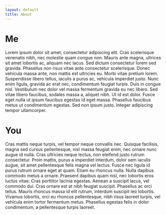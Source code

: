 ```yaml
---
layout: default
title: About
---
```


Me
=============

 Lorem ipsum dolor sit amet, consectetur adipiscing elit. Cras scelerisque venenatis nibh, nec molestie quam congue non. Mauris ante magna, ultrices sit amet lobortis ac, aliquam nec lacus. Sed dictum consectetur lorem sed gravida. Phasellus non risus vitae ante consectetur scelerisque. Donec vehicula massa ante, non mattis est ultricies eu. Morbi vitae pretium lorem. Suspendisse libero tellus, iaculis a purus ac, vehicula imperdiet justo. Nunc enim ligula, gravida ac erat nec, condimentum feugiat turpis. Duis in congue nisl. Vestibulum nec dolor vel massa fermentum gravida eu nec libero. Sed vitae libero faucibus, sodales massa a, aliquet nibh. Ut id est dolor. Fusce eget nulla ut ipsum faucibus egestas id eget massa. Phasellus faucibus metus ut condimentum egestas. Sed non ipsum justo. Integer adipiscing tempor ullamcorper.

You
==============

Cras mattis neque turpis, vel tempor neque convallis nec. Quisque facilisis, magna sed cursus pellentesque, nisl massa feugiat enim, nec ornare nunc augue id nulla. Cras ultricies neque lectus, non eleifend justo rutrum consectetur. Proin mattis, purus a imperdiet interdum, dolor sem iaculis augue, sit amet pellentesque felis magna vel lectus. Fusce nec ligula id purus rutrum ornare eget at quam. Etiam eu rhoncus nulla. Nulla dapibus commodo metus a ornare. Praesent dapibus quam nisl, nec lobortis eros luctus vitae. Cras porttitor lacinia egestas. Aenean a suscipit lacus, vel commodo dui. Cras ornare est at nibh feugiat suscipit. Phasellus ac orci tellus. Mauris rhoncus massa id elit rutrum, interdum suscipit leo lobortis. Vivamus lobortis, orci eu rhoncus pellentesque, nibh risus laoreet turpis, vel vehicula enim tortor fermentum metus. Phasellus egestas felis in dolor condimentum, a pellentesque turpis laoreet. 
